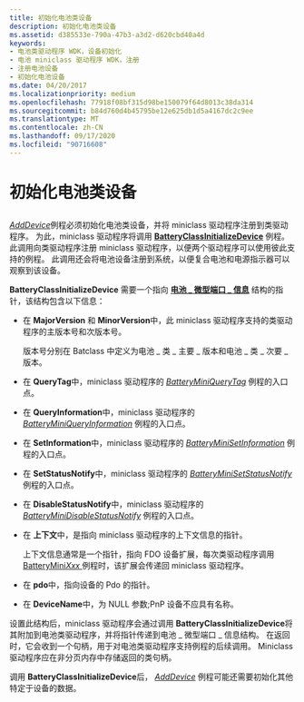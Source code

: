```yaml
---
title: 初始化电池类设备
description: 初始化电池类设备
ms.assetid: d385533e-790a-47b3-a3d2-d620cbd40a4d
keywords:
- 电池类驱动程序 WDK，设备初始化
- 电池 miniclass 驱动程序 WDK，注册
- 注册电池设备
- 初始化电池设备
ms.date: 04/20/2017
ms.localizationpriority: medium
ms.openlocfilehash: 77918f08bf315d98be150079f64d8013c38da314
ms.sourcegitcommit: b84d760d4b45795be12e625db1d5a4167dc2c9ee
ms.translationtype: MT
ms.contentlocale: zh-CN
ms.lasthandoff: 09/17/2020
ms.locfileid: "90716608"
---
```

# <a name="initializing-the-battery-class-device"></a>初始化电池类设备


## <span id="ddk_initializing_the_battery_class_device_dg"></span><span id="DDK_INITIALIZING_THE_BATTERY_CLASS_DEVICE_DG"></span>


[*AddDevice*](/windows-hardware/drivers/ddi/wdm/nc-wdm-driver_add_device)例程必须初始化电池类设备，并将 miniclass 驱动程序注册到类驱动程序。 为此，miniclass 驱动程序将调用 [**BatteryClassInitializeDevice**](/windows/win32/api/batclass/nf-batclass-batteryclassinitializedevice) 例程。 此调用向类驱动程序注册 miniclass 驱动程序，以便两个驱动程序可以使用彼此支持的例程。 此调用还会将电池设备注册到系统，以便复合电池和电源指示器可以观察到该设备。

**BatteryClassInitializeDevice** 需要一个指向 [**电池 \_ 微型端口 \_ 信息**](/windows/win32/api/batclass/ns-batclass-battery_miniport_info) 结构的指针，该结构包含以下信息：

-   在 **MajorVersion** 和 **MinorVersion**中，此 miniclass 驱动程序支持的类驱动程序的主版本号和次版本号。

    版本号分别在 Batclass 中定义为电池 \_ 类 \_ 主要 \_ 版本和电池 \_ 类 \_ 次要 \_ 版本。

-   在 **QueryTag**中，miniclass 驱动程序的 [*BatteryMiniQueryTag*](/windows/win32/api/batclass/nc-batclass-bclass_query_tag_callback) 例程的入口点。

-   在 **QueryInformation**中，miniclass 驱动程序的 [*BatteryMiniQueryInformation*](/windows/win32/api/batclass/nc-batclass-bclass_query_information_callback) 例程的入口点。

-   在 **SetInformation**中，miniclass 驱动程序的 [*BatteryMiniSetInformation*](/windows/win32/api/batclass/nc-batclass-bclass_set_information_callback) 例程的入口点。

-   在 **SetStatusNotify**中，miniclass 驱动程序的 [*BatteryMiniSetStatusNotify*](/windows/win32/api/batclass/nc-batclass-bclass_set_status_notify_callback) 例程的入口点。

-   在 **DisableStatusNotify**中，miniclass 驱动程序的 [*BatteryMiniDisableStatusNotify*](/windows/win32/api/batclass/nc-batclass-bclass_disable_status_notify_callback) 例程的入口点。

-   在 **上下文**中，是指向 miniclass 驱动程序的上下文信息的指针。

    上下文信息通常是一个指针，指向 FDO 设备扩展，每次类驱动程序调用[BatteryMini*Xxx* ](/windows-hardware/drivers/ddi/_battery/)例程时，该扩展会传递回 miniclass 驱动程序。

-   在 **pdo**中，指向设备的 Pdo 的指针。

-   在 **DeviceName**中，为 NULL 参数;PnP 设备不应具有名称。

设置此结构后，miniclass 驱动程序会通过调用 **BatteryClassInitializeDevice**将其附加到电池类驱动程序，并将指针传递到电池 \_ 微型端口 \_ 信息结构。 在返回时，它会收到一个句柄，用于对电池类驱动程序支持例程的后续调用。 Miniclass 驱动程序应在非分页内存中存储返回的类句柄。

调用 **BatteryClassInitializeDevice**后， [*AddDevice*](/windows-hardware/drivers/ddi/wdm/nc-wdm-driver_add_device) 例程可能还需要初始化其他特定于设备的数据。

 

